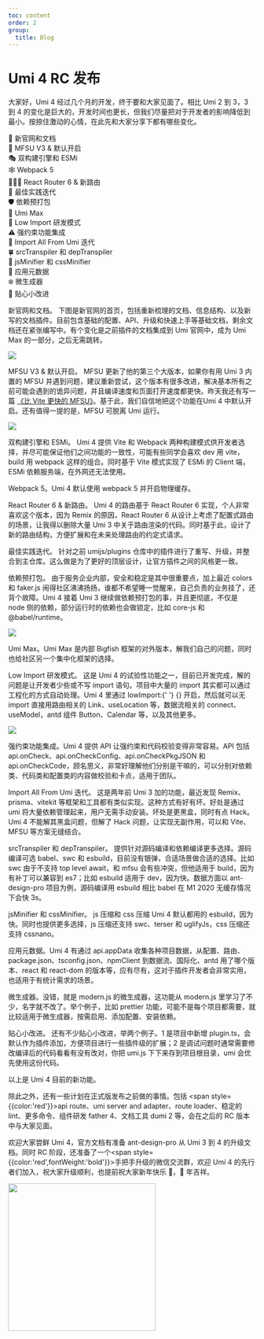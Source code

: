 ```yaml
---
toc: content
order: 2
group:
  title: Blog
---
```


# Umi 4 RC 发布

大家好，Umi 4 经过几个月的开发，终于要和大家见面了。相比 Umi 2 到 3，3 到 4 的变化是巨大的，开发时间也更长，但我们尽量把对于开发者的影响降低到最小。按捺住激动的心情，在此先和大家分享下都有哪些变化。

🎉 新官网和文档<br /> 🚀 MFSU V3 & 默认开启<br /> 🎭 双构建引擎和 ESMi<br /> 🕸 Webpack 5<br /> ⛹🏾‍♂️ React Router 6 & 新路由<br /> 🐹 最佳实践迭代<br /> 🛡️ 依赖预打包<br /> 🤺 Umi Max<br /> 🐛 Low Import 研发模式<br /> ⚠️ 强约束功能集成<br /> 🎈 Import All From Umi 迭代<br /> 🍀 srcTranspiler 和 depTranspiler<br /> 🌼 jsMinifier 和 cssMinifier<br /> 🌸 应用元数据<br /> ❄️ 微生成器<br /> 🧪 贴心小改进<br />

<p>
  <span style={{ color: 'red', fontWeight: 'bold' }}>新官网和文档。</span>
  下图是新官网的首页，包括重新梳理的文档、信息结构、以及新写的文档插件。目前包含基础的配置、API、升级和快速上手等基础文档，剩余文档还在紧张编写中。有个变化是之前插件的文档集成到
  Umi 官网中，成为 Umi Max 的一部分，之后无需跳转。
</p>

![](https://img.alicdn.com/imgextra/i1/O1CN014dDq4L1Zc3guRwcse_!!6000000003214-2-tps-1600-941.png)

<p>
  <span style={{ color: 'red', fontWeight: 'bold' }}>MFSU V3 & 默认开启。</span>
  MFSU 更新了他的第三个大版本，如果你有用 Umi 3 内置的 MFSU 并遇到问题，建议重新尝试，这个版本有很多改进，解决基本所有之前可能会遇到的诡异问题，并且编译速度和页面打开速度都更快。昨天我还有写一篇
  <a href="https://mp.weixin.qq.com/s?__biz=MjM5NDgyODI4MQ==&mid=2247484624&idx=1&sn=2addfa8cc2511fbea91faf831195788f" target="_blank">《比 Vite 更快的 MFSU》</a>。基于此，我们自信地把这个功能在Umi 4 中默认开启。还有值得一提的是，MFSU 可脱离 Umi 运行。
</p>

![](https://img.alicdn.com/imgextra/i2/O1CN01Znj8HD1mCwz72voXv_!!6000000004919-2-tps-1600-807.png)

<p>
  <span style={{ color: 'red', fontWeight: 'bold' }}>双构建引擎和 ESMi。</span>
  Umi 4 提供 Vite 和 Webpack 两种构建模式供开发者选择，并尽可能保证他们之间功能的一致性，可能有些同学会喜欢
  dev 用 vite，build 用 webpack 这样的组合。同时基于 Vite 模式实现了 ESMi 的 Client
  端，ESMi 依赖服务端，在外网还无法使用。
</p>

<p>
  <span style={{ color: 'red', fontWeight: 'bold' }}>Webpack 5。</span>Umi 4
  默认使用 webpack 5 并开启物理缓存。
</p>

<p>
  <span style={{ color: 'red', fontWeight: 'bold' }}>
    React Router 6 & 新路由。
  </span>
  Umi 4 的路由基于 React Router 6 实现，个人非常喜欢这个版本，因为 Remix 的原因，React
  Router 6 从设计上考虑了配置式路由的场景，让我得以删除大量 Umi 3 中关于路由渲染的代码。同时基于此，设计了新的路由结构，方便扩展和在未来处理路由的约定式请求。
</p>

<p>
  <span style={{ color: 'red', fontWeight: 'bold' }}>最佳实践迭代。</span>
  针对之前 umijs/plugins 仓库中的插件进行了重写、升级，并整合到主仓库。这么做是为了更好的顶层设计，让官方插件之间的风格更一致。
</p>

<p>
  <span style={{ color: 'red', fontWeight: 'bold' }}>​​依赖预打包。</span>
  由于服务企业内部，安全和稳定是其中很重要点，加上最近 colors 和 faker.js 闹得社区沸沸扬扬，谁都不希望睡一觉醒来，自己负责的业务挂了，还背个故障。Umi
  4 接着 Umi 3 继续做依赖预打包的事，并且更彻底，不仅是 node 侧的依赖，部分运行时的依赖也会做锁定，比如
  core-js 和 @babel/runtime。
</p>

![](https://img.alicdn.com/imgextra/i1/O1CN01h44iJg1T09DNuYOlm_!!6000000002319-2-tps-1600-758.png)

<p>
  <span style={{ color: 'red', fontWeight: 'bold' }}>Umi Max。</span>Umi Max
  是内部 Bigfish
  框架的对外版本，解我们自己的问题，同时也给社区另一个集中化框架的选择。
</p>

<p>
  <span style={{ color: 'red', fontWeight: 'bold' }}>
    Low Import 研发模式。
  </span>
  这是 Umi 4 的试验性功能之一，目前已开发完成，解的问题是让开发者少些或不写 import
  语句。项目中大量的 import 其实都可以通过工程化的方式自动处理。Umi 4 里通过 lowImport:{' '}
  {} 开启，然后就可以无 import 直接用路由相关的 Link、useLocation 等，数据流相关的
  connect、useModel，antd 组件 Button、Calendar 等，以及其他更多。
</p>

![](https://img.alicdn.com/imgextra/i4/O1CN0142Vcpt25kMZqjmioe_!!6000000007564-2-tps-1600-631.png)

<p>
  <span style={{ color: 'red', fontWeight: 'bold' }}>强约束功能集成。</span>Umi
  4 提供 API 让强约束和代码校验变得非常容易。API 包括
  api.onCheck、api.onCheckConfig、api.onCheckPkgJSON 和
  api.onCheckCode，顾名思义，非常好理解他们分别是干嘛的，可以分别对依赖类、代码类和配置类的内容做校验和卡点，适用于团队。
</p>

<p>
  <span style={{ color: 'red', fontWeight: 'bold' }}>
    Import All From Umi 迭代。
  </span>
  这是两年前 Umi 3 加的功能，最近发现 Remix、prisma、vitekit 等框架和工具都有类似实现。这种方式有好有坏。好处是通过
  umi 将大量依赖管理起来，用户无需手动安装。坏处是更黑盒，同时有点 Hack。Umi 4 不能解其黑盒问题，但解了
  Hack 问题，让实现无副作用，可以和 Vite、MFSU 等方案无缝结合。
</p>

<p>
  <span style={{ color: 'red', fontWeight: 'bold' }}>
    srcTranspiler 和 depTranspiler。
  </span>
  提供针对源码编译和依赖编译更多选择。源码编译可选 babel、swc 和 esbuild，目前没有银弹，合适场景做合适的选择。比如
  swc 由于不支持 top level await，和 mfsu 会有些冲突，但他适用于 build，因为有补丁可以兼容到
  es7；比如 esbuild 适用于 dev，因为快。数据方面以 ant-design-pro 项目为例，源码编译用
  esbuild 相比 babel 在 M1 2020 无缓存情况下会快 3s。
</p>

<p>
  <span style={{ color: 'red', fontWeight: 'bold' }}>
    jsMinifier 和 cssMinifier。
  </span>
  js 压缩和 css 压缩 Umi 4 默认都用的 esbuild，因为快。同时也提供更多选择，js 压缩还支持
  swc、terser 和 uglifyJs，css 压缩还支持 cssnano。
</p>

<p>
  <span style={{ color: 'red', fontWeight: 'bold' }}>应用元数据。</span>Umi 4
  有通过 api.appData
  收集各种项目数据，从配置、路由、package.json、tsconfig.json、npmClient
  到数据流、国际化、antd 用了哪个版本、react 和 react-dom
  的版本等，应有尽有，这对于插件开发者会非常实用，也适用于有统计需求的场景。
</p>

<p>
  <span style={{ color: 'red', fontWeight: 'bold' }}>微生成器。</span>没错，就是
  modern.js 的微生成器，这功能从 modern.js
  里学习了不少，名字就不改了。举个例子，比如 prettier
  功能，可能不是每个项目都需要，就比较适用于微生成器，按需启用、添加配置、安装依赖。
</p>

<p>
  <span style={{ color: 'red', fontWeight: 'bold' }}>贴心小改进。</span>
  还有不少贴心小改进，举两个例子。1 是项目中新增 plugin.ts，会默认作为插件添加，方便项目进行一些插件级的扩展；2
  是调试问题时通常需要修改编译后的代码看看有没有改对，你把 umi.js 下下来存到项目根目录，umi
  会优先使用这份代码。
</p>

以上是 Umi 4 目前的新功能。

除此之外，还有一些计划在正式版发布之前做的事情。包括 <span style={{color:'red'}}>api route、umi server and adapter、route loader、稳定的 lint、更多命令、组件研发 father 4、文档工具 dumi 2</span> 等，会在之后的 RC 版本中与大家见面。

欢迎大家尝鲜 Umi 4，官方文档有准备 ant-design-pro 从 Umi 3 到 4 的升级文档。同时 RC 阶段，还准备了一个<span style={{color:'red',fontWeight:'bold'}}>手把手升级的微信交流群</span>，欢迎 Umi 4 的先行者们加入，祝大家升级顺利，也提前祝大家新年快乐 🧨，🐯 年吉祥。

<p>
  <img
    src="https://img.alicdn.com/imgextra/i4/O1CN01QmMTeR1jd6l2cwHQh_!!6000000004570-0-tps-1170-1500.jpg"
    width="300"
  />
</p>